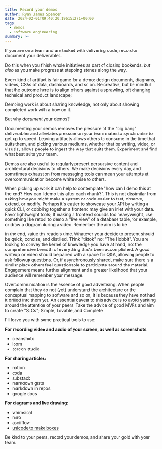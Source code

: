 ```yaml
---
title: Record your demos
author: Ryan James Spencer
date: 2024-02-01T09:40:20.196153271+00:00
tags:
  - demos
  - software engineering
summary: >-
---
```


If you are on a team and are tasked with delivering code, record or document
your deliverables. 

Do this when you finish whole initiatives as part of closing bookends,
*but also* as you make progress at stepping stones along the way.

Every kind of artifact is fair game for a demo: design documents, diagrams, videos, CSVs of
data, dashboards, and so on. Be creative, but be mindful that the outcome here
is to align others against a sprawling, oft changing technical and product landscape;

Demoing work is about sharing knowledge, not
only about showing completed work with a bow on it.

But why *document* your demos?

Documenting your demos removes the pressure of the "big bang" deliverables and
alleviates pressure on your team mates to synchronise to get up to speed.
Leaving artifacts allows others to consume in the time that suits them, and
picking various mediums, whether that be writing, video, or visuals, allows
people to ingest the way that suits them. Experiment and find what best suits
your team.

Demos are also useful to regularly present persuasive content and architectural
decisions to others. We make decisions every day, and sometimes exhaustion from
messaging tools can mean your attempts at overcommunication become white noise
to others. 

When picking up work it can help to contemplate "how can I demo this at the end?
How can I demo this after each chunk?". This is not dissimilar from asking how
you might make a system or code easier to test, observe, extend, or modify.
Perhaps it's easier to showcase your API by writing a quick CLI, or cobbling
together a frontend may give an inlet with your data.  Favor lightweight tools;
If making a frontend sounds too heavyweight, use something like retool to demo a
"live view" of a database table, for example, or draw a diagram during a video.
Remember the aim is to be 

In the end, value thy readers time. Whatever your decide to present should be
quick, concise, and distilled. Think "tiktok" not "The Hobbit". You are looking
to convey the kernel of knowledge you have at hand, not the comprehensive
breadth of everything that's been accomplished. A good writeup or video should
be paired with a space for Q&A, allowing people to ask followup questions. Or,
if asynchronously shared, make sure there is a similar place others feel
questionable to participate around the material. Engagement means further
alignment and a greater likelihood that your audience will remember your
message.

Overcommunication is the essence of good advertising. When people complain that
they do not (yet) understand the architecture or the conceptual mapping to
software and so on, it is because they have not had it drilled into them yet. An
essential caveat to this advice is to avoid yanking around the attention of your
peers. Take the advice of good MVPs and aim to create "SLCs"; Simple, Lovable,
and Complete.

I'll leave you with some practical tools to use:

**For recording video and audio of your screen, as well as screenshots:**
* cleanshotx
* loom
* screen studio

**For sharing articles:**
* notion
* coda
* substack
* markdown gists
* markdown in repos
* google docs

**For diagrams and live drawing:**
* whimsical
* miro
* asciiflow
* [unicode to make boxes](https://gist.github.com/justanotherdot/b049f9e607543225ac7c383c64b8f2ef)

Be kind to your peers, record your demos, and share your gold with your team.

